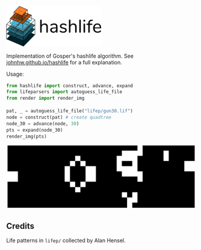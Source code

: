 <img src="imgs/header.png" width="50%">

Implementation of Gosper's hashlife algorithm. See [johnhw.github.io/hashlife](johnhw.github.io/hashlife) for a full explanation.

Usage:

```python
from hashlife import construct, advance, expand
from lifeparsers import autoguess_life_file
from render import render_img

pat, _ = autoguess_life_file("lifep/gun30.lif")
node = construct(pat) # create quadtree
node_30 = advance(node, 30)
pts = expand(node_30)
render_img(pts)
```

<img src="imgs/gun30_30.png">

## Credits

Life patterns in `lifep/` collected by Alan Hensel.